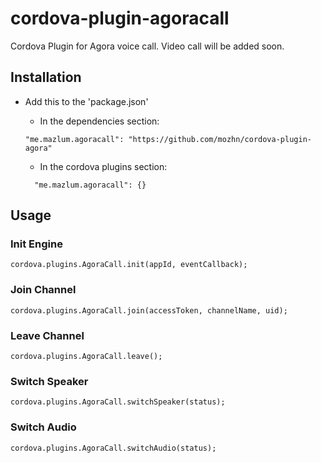 # cordova-plugin-agoracall
Cordova Plugin for Agora voice call. Video call will be added soon.

## Installation

- Add this to the 'package.json'
  - In the dependencies section:
  ```
  "me.mazlum.agoracall": "https://github.com/mozhn/cordova-plugin-agora"
  ```

  - In the cordova plugins section:
  ```
    "me.mazlum.agoracall": {}
  ```

## Usage

### Init Engine
```
cordova.plugins.AgoraCall.init(appId, eventCallback);
```

### Join Channel
```
cordova.plugins.AgoraCall.join(accessToken, channelName, uid);
```

### Leave Channel
```
cordova.plugins.AgoraCall.leave();
```

### Switch Speaker
```
cordova.plugins.AgoraCall.switchSpeaker(status);
```

### Switch Audio
```
cordova.plugins.AgoraCall.switchAudio(status);
```
